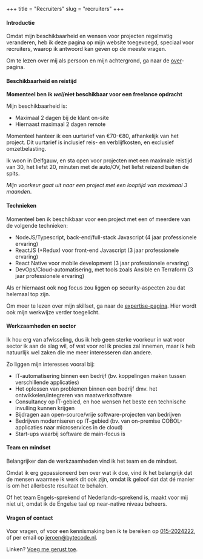 +++
title = "Recruiters"
slug = "recruiters"
+++

#### Introductie

Omdat mijn beschikbaarheid en wensen voor projecten regelmatig veranderen, heb ik deze pagina op mijn website toegevoegd, speciaal voor recruiters, waarop ik antwoord kan geven op de meeste vragen.

Om te lezen over mij als persoon en mijn achtergrond, ga naar de [over](/over)-pagina.

#### Beschikbaarheid en reistijd

**Momenteel ben ik  _wel_/~~niet~~ beschikbaar voor een freelance opdracht**

Mijn beschikbaarheid is:

* Maximaal 2 dagen bij de klant on-site
* Hiernaast maximaal 2 dagen remote

Momenteel hanteer ik een uurtarief van €70-€80, afhankelijk van het project. Dit uurtarief is inclusief reis- en verblijfkosten, en exclusief omzetbelasting.

Ik woon in Delfgauw, en sta open voor projecten met een maximale reistijd van 30, het liefst 20, minuten met de auto/OV, het liefst reizend buiten de spits.

_Mijn voorkeur gaat uit naar een project met een looptijd van maximaal 3 maanden_.

#### Technieken

Momenteel ben ik beschikbaar voor een project met een of meerdere van de volgende technieken:

* NodeJS/Typescript, back-end/full-stack Javascript (4 jaar professionele ervaring)
* ReactJS (+Redux) voor front-end Javascript (3 jaar professionele ervaring)
* React Native voor mobile development (3 jaar professionele ervaring)
* DevOps/Cloud-automatisering, met tools zoals Ansible en Terraform (3 jaar professionele ervaring)

Als er hiernaast ook nog focus zou liggen op security-aspecten zou dat helemaal top zijn.

Om meer te lezen over mijn skillset, ga naar de [expertise-pagina](/expertise). Hier wordt ook mijn werkwijze verder toegelicht.

#### Werkzaamheden en sector

Ik hou erg van afwisseling, dus ik heb geen sterke voorkeur in wat voor sector ik aan de slag wil, of wat voor rol ik precies zal innemen, maar ik heb natuurlijk wel zaken die me meer interesseren dan andere.

Zo liggen mijn interesses vooral bij:

* IT-automatisering binnen een bedrijf (bv. koppelingen maken tussen verschillende applicaties)
* Het oplossen van problemen binnen een bedrijf dmv. het ontwikkelen/integreren van maatwerksoftware
* Consultancy op IT-gebied, en hoe wensen het beste een technische invulling kunnen krijgen
* Bijdragen aan open-source/vrije software-projecten van bedrijven
* Bedrijven moderniseren op IT-gebied (bv. van on-premise COBOL-applicaties naar microservices in de cloud)
* Start-ups waarbij software de main-focus is

#### Team en mindset

Belangrijker dan de werkzaamheden vind ik het team en de mindset.

Omdat ik erg gepassioneerd ben over wat ik doe, vind ik het belangrijk dat de mensen waarmee ik werk dit ook zijn, omdat ik geloof dat dat dé manier is om het allerbeste resultaat te behalen.

Of het team Engels-sprekend of Nederlands-sprekend is, maakt voor mij niet uit, omdat ik de Engelse taal op near-native niveau beheers.

#### Vragen of contact

Voor vragen, of voor een kennismaking ben ik te bereiken op [015-2024222](callto:0152024222), of per email op [jeroen@bytecode.nl](mailto:jeroen@bytecode.nl).

Linken? [Voeg me gerust toe](https://www.linkedin.com/in/jeroenvansteijn/).

